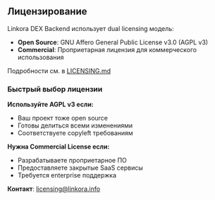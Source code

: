 ## Лицензирование

Linkora DEX Backend использует dual licensing модель:

- **Open Source**: GNU Affero General Public License v3.0 (AGPL v3)
- **Commercial**: Проприетарная лицензия для коммерческого использования

Подробности см. в [LICENSING.md](./LICENSING.md)

### Быстрый выбор лицензии

**Используйте AGPL v3 если:**
- Ваш проект тоже open source
- Готовы делиться всеми изменениями
- Соответствуете copyleft требованиям

**Нужна Commercial License если:**
- Разрабатываете проприетарное ПО
- Предоставляете закрытые SaaS сервисы
- Требуется enterprise поддержка

**Контакт**: licensing@linkora.info